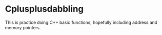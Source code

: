 # Cplusplusdabbling
This is practice doing C++ basic functions, hopefully including address and memory pointers.
